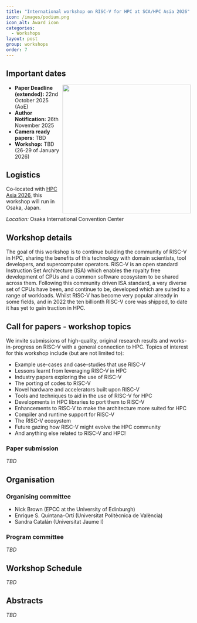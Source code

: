 ```yaml
---
title: "International workshop on RISC-V for HPC at SCA/HPC Asia 2026"
icon: /images/podium.png
icon_alt: Award icon
categories:
  - Workshops
layout: post
group: workshops
order: 7
---
```

## Important dates
<img align="right" src="https://riscv.epcc.ed.ac.uk/images/hpc_asia26_logo-large.png" width=350>

* **Paper Deadline (extended):** 22nd October 2025 (AoE)
* **Author Notification:** 26th November 2025
* **Camera ready papers:** TBD
* **Workshop:** TBD (26-29 of January 2026)
  
## Logistics
<!--<img align="right" src="/images/hpc_asia26-logo-small.png" width=150>-->

Co-located with <a href="https://www.sca-hpcasia2026.jp/index.html">HPC Asia 2026</a>, this workshop will run in Osaka, Japan.

*Location:* Osaka International Convention Center

## Workshop details

The goal of this workshop is to continue building the community of RISC-V in HPC, sharing the benefits of this technology with domain scientists, tool developers, and supercomputer operators. RISC-V is an open standard Instruction Set Architecture (ISA) which enables the royalty free development of CPUs and a common software ecosystem to be shared across them. Following this community driven ISA standard, a very diverse set of CPUs have been, and continue to be, developed which are suited to a range of workloads. Whilst RISC-V has become very popular already in some fields, and in 2022 the ten billionth RISC-V core was shipped, to date it has yet to gain traction in HPC.

## Call for papers - workshop topics

We invite submissions of high-quality, original research results and works-in-progress on RISC-V with a general connection to HPC. Topics of interest for this workshop include (but are not limited to):

* Example use-cases and case-studies that use RISC-V
* Lessons learnt from leveraging RISC-V in HPC
* Industry papers exploring the use of RISC-V
* The porting of codes to RISC-V
* Novel hardware and accelerators built upon RISC-V
* Tools and techniques to aid in the use of RISC-V for HPC
* Developments in HPC libraries to port them to RISC-V
* Enhancements to RISC-V to make the architecture more suited for HPC
* Compiler and runtime support for RISC-V
* The RISC-V ecosystem
* Future gazing how RISC-V might evolve the HPC community
* And anything else related to RISC-V and HPC!

### Paper submission
*TBD*

## Organisation 

### Organising committee

* Nick Brown (EPCC at the University of Edinburgh)
* Enrique S. Quintana-Ortí (Universitat Politècnica de València)
* Sandra Catalán (Universitat Jaume I)

### Program committee
*TBD*
  
## Workshop Schedule

*TBD*


## Abstracts

*TBD*
